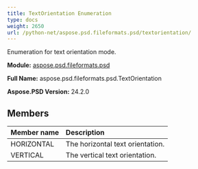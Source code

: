 ```yaml
---
title: TextOrientation Enumeration
type: docs
weight: 2650
url: /python-net/aspose.psd.fileformats.psd/textorientation/
---
```


Enumeration for text orientation mode.

**Module:** [aspose.psd.fileformats.psd](/psd/python-net/aspose.psd.fileformats.psd/)

**Full Name:** aspose.psd.fileformats.psd.TextOrientation

**Aspose.PSD Version:** 24.2.0

## **Members**
| **Member name** | **Description** |
| :- | :- |
| HORIZONTAL | The horizontal text orientation. |
| VERTICAL | The vertical text orientation. |

